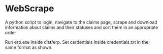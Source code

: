 # WebScrape

A python script to login, navigate to the claims page, scrape and download information about claims and their statuses and sort them in an appropriate order

Run erp.exe inside dist/erp. Set cerdentials inside credentials.txt in the same format as shown.
